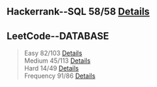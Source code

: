 

## Hackerrank--SQL 58/58 [Details](https://github.com/chongchong6/SQL/tree/master/HackerRank_SQL)
## LeetCode--DATABASE 
> Easy 82/103 [Details](https://github.com/chongchong6/SQL/tree/master/LeetCode/Easy)<br>
> Medium 45/113 [Details](https://github.com/chongchong6/SQL/tree/master/LeetCode/Medium)<br>
> Hard 14/49 [Details](https://github.com/chongchong6/SQL/tree/master/LeetCode/Hard)<br>
> Frequency 91/86 [Details](https://github.com/cc59chong/SQL-Practice/tree/master/LeetCode/Frequency)
